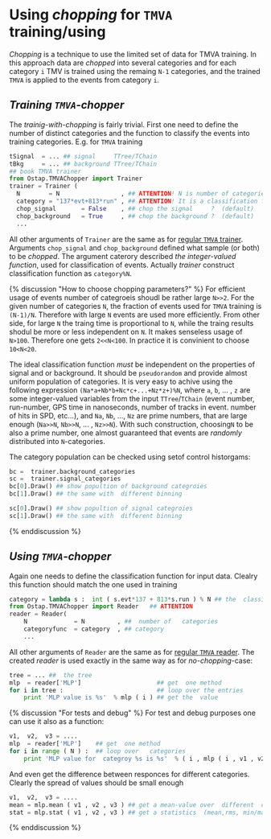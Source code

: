 # Using _chopping_ for `TMVA` training/using 

_Chopping_ is a technique to use the limited set of data for TMVA training. In this approach  data   are _chopped_ into several categories and for  each category `i` TMV  is trained using the   remaing   `N-1` categories, and the trained `TMVA`  is applied to the events from    category  `i`.

## _Training `TMVA`-chopper_

The _trainig-with-chopping_ is fairly trivial. First one need to define the number of distinct categories and the function to classify the events into training categories.  E.g. for `TMVA` training
```python
tSignal  = ... ## signal     TTree/TChain
tBkg     = ... ## background TTree/TChain
## book TMVA trainer     
from Ostap.TMVAChopper import Trainer 
trainer = Trainer (
  N        = N                 , ## ATTENTION! N is number of categories 
  category = "137*evt+813*run" , ## ATTENTION! It is a classification function      
  chop_signal       = False    , ## chop the signal     ?  (default) 
  chop_background   = True     , ## chop the background ?  (default)
  ...
```
All other arguments of `Trainer` are the same as for [regular `TMVA` trainer](../tools/tmva.md). Arguments `chop_signal` and `chop_background` defined what sample (or both) to be _chopped_.  The    argument caterory described _the integer-valued function_, used for classification of events.  Actually _trainer_ construct classification  function as `category%N`. 

{% discussion "How to choose chopping parameters?" %}
For efficient usage of events number of   categroeis shoudl be   rather large `N>>2`. For the given number of categories `N`, the   fraction of events used for `TMVA` training is `(N-1)/N`. Therefore with large `N` events are used more  efficiently.  From other side, for large `N` the traing time is proportional to `N`, while the  traing results shodul be more or less independent on `N`. It makes senseless  usage of `N>100`. Therefore one gets `2<<N<100`. In practice it is convinient to  choose `10<N<20`. 

The ideal classification function *must* be independent on the properties of  signal and or background. It should be `pseudorandom` and provide almost uniform population of categories. It is very easy to  achive using the following  expression  `(Na*a+Nb*b+Nc*c+...+Nz*z+)%N`, where `a`, `b`, ... , `z` are some integer-valued variables from the input `TTree`/`TChain` (event  number, run-number, GPS time in nanoseconds, number of  tracks in  event. number of hits in SPD, etc...), and `Na`, `Nb`, ..., `Nz` are prime numbers, that are large enough (`Na>>N`, `Nb>>N`, ... , `Nz>>N`).  With such construction, choosing`N` to be  also a prime number, one almost   guaranteed that  events are _randomly_  distributed into `N`-categories.

The category population can be  checked using setof  control historgams: 
```python
bc =  trainer.background_categories 
sc =  trainer.signal_categories 
bc[0].Draw() ## show popultion of background categroies
bc[1].Draw() ## the same with  different binning

sc[0].Draw() ## show popultion of signal categroies
sc[1].Draw() ## the same with  different binning
```
{% enddiscussion %}


## _Using `TMVA`-chopper_


Again one needs to define the classification function for input data. Clealry this function should match  the one used in training
```python
category = lambda s :  int ( s.evt*137 + 813*s.run ) % N ## the  classification function  
from Ostap.TMVAChopper import Reader   ## ATTENTION
reader = Reader(
    N             = N         , ##  number of   categories
    categoryfunc  = category  , ## category 
    ...
```
All other arguments of `Reader` are the same as for [regular `TMVA` reader](../tools/tmva.md).  The    created _reader_ is used exactly in the same way as for _no-chopping_-case: 
```python
tree = ... ##  the tree 
mlp  = reader['MLP']                     ## get  one method
for i in tree :                          ## loop over the entries 
    print 'MLP value is %s'  % mlp ( i ) ## get the  value 
```
{% discussion "For tests and debug" %}
For test and  debug purposes one can use it also  as a function:
```python
v1,  v2,  v3 = .... 
mlp  = reader['MLP']    ## get  one method 
for i in range ( N ) :  ## loop over   categories 
    print 'MLP value for  categroy %s is %s'  % ( i , mlp ( i , v1 , v2 ,  v3 ) )
```
And even get the difference between responces for different   categories. Clearly the spread of values should be small enough
```python 
v1,  v2,  v3 = .... 
mean = mlp.mean ( v1 , v2 , v3 ) ## get a mean-value over  different  categories 
stat = mlp.stat ( v1 , v2 , v3 ) ## get a statistics  (mean,rms, min/max,...) of  responces
```
{% enddiscussion %}
